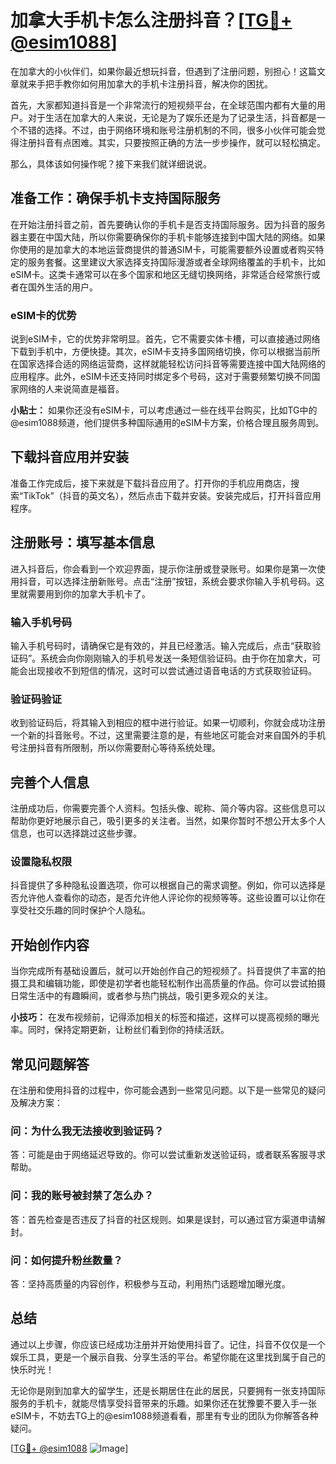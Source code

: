 # 加拿大手机卡怎么注册抖音？[[TG💪+ @esim1088](https://t.me/s/esim1088)]

在加拿大的小伙伴们，如果你最近想玩抖音，但遇到了注册问题，别担心！这篇文章就来手把手教你如何用加拿大的手机卡注册抖音，解决你的困扰。

首先，大家都知道抖音是一个非常流行的短视频平台，在全球范围内都有大量的用户。对于生活在加拿大的人来说，无论是为了娱乐还是为了记录生活，抖音都是一个不错的选择。不过，由于网络环境和账号注册机制的不同，很多小伙伴可能会觉得注册抖音有点困难。其实，只要按照正确的方法一步步操作，就可以轻松搞定。

那么，具体该如何操作呢？接下来我们就详细说说。

## 准备工作：确保手机卡支持国际服务

在开始注册抖音之前，首先要确认你的手机卡是否支持国际服务。因为抖音的服务器主要在中国大陆，所以你需要确保你的手机卡能够连接到中国大陆的网络。如果你使用的是加拿大的本地运营商提供的普通SIM卡，可能需要额外设置或者购买特定的服务套餐。这里建议大家选择支持国际漫游或者全球网络覆盖的手机卡，比如eSIM卡。这类卡通常可以在多个国家和地区无缝切换网络，非常适合经常旅行或者在国外生活的用户。

### eSIM卡的优势

说到eSIM卡，它的优势非常明显。首先，它不需要实体卡槽，可以直接通过网络下载到手机中，方便快捷。其次，eSIM卡支持多国网络切换，你可以根据当前所在国家选择合适的网络运营商，这样就能轻松访问抖音等需要连接中国大陆网络的应用程序。此外，eSIM卡还支持同时绑定多个号码，这对于需要频繁切换不同国家网络的人来说简直是福音。

**小贴士：** 如果你还没有eSIM卡，可以考虑通过一些在线平台购买，比如TG中的@esim1088频道，他们提供多种国际通用的eSIM卡方案，价格合理且服务周到。

## 下载抖音应用并安装

准备工作完成后，接下来就是下载抖音应用了。打开你的手机应用商店，搜索“TikTok”（抖音的英文名），然后点击下载并安装。安装完成后，打开抖音应用程序。

## 注册账号：填写基本信息

进入抖音后，你会看到一个欢迎界面，提示你注册或登录账号。如果你是第一次使用抖音，可以选择注册新账号。点击“注册”按钮，系统会要求你输入手机号码。这里就需要用到你的加拿大手机卡了。

### 输入手机号码

输入手机号码时，请确保它是有效的，并且已经激活。输入完成后，点击“获取验证码”。系统会向你刚刚输入的手机号发送一条短信验证码。由于你在加拿大，可能会出现接收不到短信的情况，这时可以尝试通过语音电话的方式获取验证码。

### 验证码验证

收到验证码后，将其输入到相应的框中进行验证。如果一切顺利，你就会成功注册一个新的抖音账号。不过，这里需要注意的是，有些地区可能会对来自国外的手机号注册抖音有所限制，所以你需要耐心等待系统处理。

## 完善个人信息

注册成功后，你需要完善个人资料。包括头像、昵称、简介等内容。这些信息可以帮助你更好地展示自己，吸引更多的关注者。当然，如果你暂时不想公开太多个人信息，也可以选择跳过这些步骤。

### 设置隐私权限

抖音提供了多种隐私设置选项，你可以根据自己的需求调整。例如，你可以选择是否允许他人查看你的动态，是否允许他人评论你的视频等等。这些设置可以让你在享受社交乐趣的同时保护个人隐私。

## 开始创作内容

当你完成所有基础设置后，就可以开始创作自己的短视频了。抖音提供了丰富的拍摄工具和编辑功能，即使是初学者也能轻松制作出高质量的作品。你可以尝试拍摄日常生活中的有趣瞬间，或者参与热门挑战，吸引更多观众的关注。

**小技巧：** 在发布视频前，记得添加相关的标签和描述，这样可以提高视频的曝光率。同时，保持定期更新，让粉丝们看到你的持续活跃。

## 常见问题解答

在注册和使用抖音的过程中，你可能会遇到一些常见问题。以下是一些常见的疑问及解决方案：

### 问：为什么我无法接收到验证码？
答：可能是由于网络延迟导致的。你可以尝试重新发送验证码，或者联系客服寻求帮助。

### 问：我的账号被封禁了怎么办？
答：首先检查是否违反了抖音的社区规则。如果是误封，可以通过官方渠道申请解封。

### 问：如何提升粉丝数量？
答：坚持高质量的内容创作，积极参与互动，利用热门话题增加曝光度。

## 总结

通过以上步骤，你应该已经成功注册并开始使用抖音了。记住，抖音不仅仅是一个娱乐工具，更是一个展示自我、分享生活的平台。希望你能在这里找到属于自己的快乐时光！

无论你是刚到加拿大的留学生，还是长期居住在此的居民，只要拥有一张支持国际服务的手机卡，就能尽情享受抖音带来的乐趣。如果你还在犹豫要不要入手一张eSIM卡，不妨去TG上的@esim1088频道看看，那里有专业的团队为你解答各种疑问。

[[TG💪+ @esim1088](https://t.me/s/esim1088) ![Image](https://i.postimg.cc/4NQfJmqS/Snipaste-2025-05-13-00-14-12.png)]